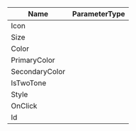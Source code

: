 Name | ParameterType
---- | -------------
Icon |
Size |
Color |
PrimaryColor |
SecondaryColor |
IsTwoTone |
Style |
OnClick |
Id   |
